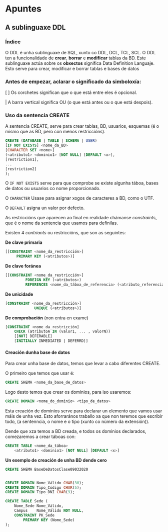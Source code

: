 # Apuntes
## A sublinguaxe DDL
### Índice

O DDL é unha sublinguaxe de SQL, xunto co DDL, DCL, TCL, SCL. O DDL ten a funcionalidade de **crear**, **borrar** e **modificar** tablas da BD. Este sublinguaxe actúa sobre os **obxectos**  significa Data Definition Languaje. Esto serve para crear, modificar e borrar tablas e bases de datos

  ### Antes de empezar, aclarar o significado da simboloxía:

  [ ] Os corchetes significan que o que está entre eles é opcional.
 
   |  A barra vertical significa OU (o que está antes ou o que está despois).

### Uso da sentencia CREATE
A sentencia CREATE, serve para crear tablas, BD, usuarios, esquemas (é o mismo que as BD, pero con menos restriccións).
```sql
CREATE (DATABASE | TABLE | SCHEMA | USER)
[IF NOT EXISTS] <nome_da_BD>
[CHARACTER SET <nome>]
(<atributo1> <dominio1> [NOT NULL] [DEFAULT <x>],
[restriction1],
...
[restriction2]
);
```
O ```IF NOT EXISTS``` serve para que comprobe se existe algunha táboa, bases de datos ou usuarios co nome proporcionado.

O ```CHARACTER``` Usase para asignar xogos de caracteres a BD, como o UTF.

O ```DEFAULT``` asigna un valor por defecto.

As restriccións que aparecen ao final en realidade chámanse *constraints*, que é o nome da sentencia que usamos para definilas.

Existen 4 *contriants* ou restriccións, que son as seguintes:

**De clave primaria**

```sql
[[CONSTRAINT <nome_da_restricción>] 
	 PRIMARY KEY (<atributos>)]
```

**De clave foránea**
```sql
[[CONSTRAINT <nome_da_restricción>]
         FOREIGN KEY (<atributos>)
         REFERENCES <nome_da_táboa_de_referencia> (<atributo_referenciado>)]
 ```
 
**De unicidade**
```sql
[CONSTRAINT <nome_da_restricción>]
             UNIQUE (<atributos>)]
```

**De comprobación** (non entra en exame)
```sql
[CONSTRAINT <nome_da_restricción]
	CHECK (atributoA IN (valor1, ... , valorN))
	[[NOT] DEFERABLE]
	[INITIALLY INMEDIATED | DEFERRD]]
```

#### Creación dunha base de datos
Para crear unha base de datos, temos que levar a cabo diferentes CREATE.

O primeiro que temos que usar é:

```sql
CREATE SHEMA <nome_da_base_de_datos>
```

Logo desto temos que crear os dominios, para iso usaremos:

```sql
CREATE DOMAIN <nome_do_dominio> <tipo_de_datos>
```

Esta creación de dominios serve para declarar un elemento que vamos usar máis de unha vez. Esto aforrarános traballo xa que non teremos que escribir todo, (a sentenncia, o nome e o tipo (xunto co número da extensión)).

Dende que xza temos a BD creada, e todos os dominios declarados, comezaremos a crear táboas con:

```sql
CREATE TABLE <nome_da_táboa>
	<atributo1> <dominio1> [NOT NULL] [DEFAULT <x>]
````
	
**Un exemplo de creación de unha BD dende cero**

```sql
CREATE SHEMA BaseDeDatosClase09032020


CREATE DOMAIN Nome_Válido CHAR(30);
CREATE DOMAIN Tipo_Código CHAR(5);
CREATE DOMAIN Tipo_DNI CHAR(9);

CREATE TABLE Sede (
    Nome_Sede Nome_Válido,
    Campus    Nome_Válido NOT NULL,
    CONSTRAINT PK_Sede
        PRIMARY KEY (Nome_Sede)
);
